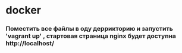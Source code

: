 # docker

### Поместить все файлы в оду деррикторию и запустить 'vagrant up' , стартовая страница nginx будет доступна http://localhost/ 
